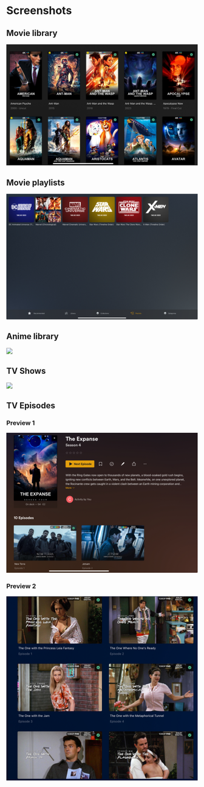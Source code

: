 # Screenshots

## Movie library

![](Plex/IMG_0438.jpeg)

## Movie playlists

![](Plex/IMG_0256.jpeg)

## Anime library

![](Plex/IMG_0257.jpeg)

## TV Shows

![](Plex/IMG_0258.jpeg)

## TV Episodes

### Preview 1

![](Plex/IMG_0259.jpeg)

### Preview 2

![](Plex/IMG_0260.jpeg)
